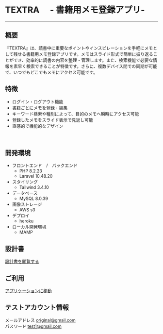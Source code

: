 # TEXTRA   　- 書籍用メモ登録アプリ-
___
## 概要

『TEXTRA』は、読書中に重要なポイントやインスピレーションを手軽にメモとして残せる書籍用メモ登録アプリです。メモはスライド形式で簡単に振り返ることができ、効率的に読書の内容を整理・管理します。また、検索機能で必要な情報を素早く検索できることが特徴です。さらに、複数デバイス間での同期が可能で、いつでもどこでもメモにアクセス可能です。

## 特徴
- ログイン・ログアウト機能
- 書籍ごとにメモを登録・編集
- キーワード検索や種別によって、目的のメモへ瞬時にアクセス可能
- 登録したメモをスライド表示で見返し可能
- 直感的で機能的なデザイン

　　


## 開発環境
- フロントエンド　/　バックエンド 
  - PHP 8.2.23 
  - Laravel 10.48.20  
- スタイリング
  - Tailwind 3.4.10
- データベース
  - MySQL 8.0.39  
- 画像ストレージ
  - AWS s3
- デプロイ
  - heroku
- ローカル開発環境
  - MAMP



## 設計書
[設計書を閲覧する](https://drive.google.com/drive/folders/18xptBuoLWaBpsJks32DUXON76hxPXtxX?usp=sharing)

## ご利用
[アプリケーションに移動](https://book-memo-application-e17d5ea20201.herokuapp.com)

## テストアカウント情報
メールアドレス original@gmail.com  
パスワード test1@gmail.com